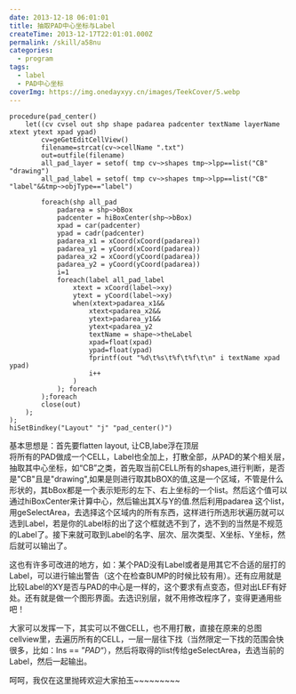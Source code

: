 ```yaml
---
date: 2013-12-18 06:01:01
title: 抽取PAD中心坐标与Label
createTime: 2013-12-17T22:01:01.000Z
permalink: /skill/a58nu
categories:
  - program
tags:
  - label
  - PAD中心坐标
coverImg: https://img.onedayxyy.cn/images/TeekCover/5.webp
---
```


```cadence
procedure(pad_center()
	let((cv cvsel out shp shape padarea padcenter textName layerName xtext ytext xpad ypad)
		cv=geGetEditCellView()
		filename=strcat(cv~>cellName ".txt")
		out=outfile(filename)
		all_pad_layer = setof( tmp cv~>shapes tmp~>lpp==list("CB" "drawing")
		all_pad_label = setof( tmp cv~>shapes tmp~>lpp==list("CB" "label"&&tmp~>objType=="label")

		foreach(shp all_pad
			padarea = shp~>bBox
			padcenter = hiBoxCenter(shp~>bBox)
			xpad = car(padcenter)
			ypad = cadr(padcenter)
			padarea_x1 = xCoord(xCoord(padarea))
			padarea_y1 = yCoord(xCoord(padarea))
			padarea_x2 = xCoord(yCoord(padarea))
			padarea_y2 = yCoord(yCoord(padarea))
			i=1
			foreach(label all_pad_label
				xtext = xCoord(label~>xy)
				ytext = yCoord(label~>xy)
				when(xtext>padarea_x1&&
					xtext<padarea_x2&&
					ytext>padarea_y1&&
					ytext<padarea_y2
					textName = shape~>theLabel
					xpad=float(xpad)
					ypad=float(ypad)
					fprintf(out "%d\t%s\t%f\t%f\t\n" i textName xpad ypad)
					i++
				)	
			); foreach
		);foreach
		close(out)
	);
);
hiSetBindkey("Layout" "j" "pad_center()")
```

基本思想是：首先要flatten layout, 让CB,labe浮在顶层  
将所有的PAD做成一个CELL，Label也全加上，打散全部，从PAD的某个相关层，抽取其中心坐标，如“CB”之类，首先取当前CELL所有的shapes,进行判断，是否是"CB"且是"drawing",如果是则进行取其bBOX的值,这是一个区域，不管是什么形状的，其bBox都是一个表示矩形的左下、右上坐标的一个list。然后这个值可以通过hiBoxCenter来计算中心，然后输出其X与Y的值.然后利用padarea 这个list，用geSelectArea，去选择这个区域内的所有东西，这样进行所选形状遍历就可以选到Label，若是你的Label标的出了这个框就选不到了，选不到的当然是不规范的Label了。接下来就可取到Label的名字、层次、层次类型、X坐标、Y坐标，然后就可以输出了。

这也有许多可改进的地方，如：某个PAD没有Label或者是用其它不合适的层打的Label，可以进行输出警告（这个在检查BUMP的时候比较有用）。还有应用就是比较Label的XY是否与PAD的中心是一样的，这个要求有点变态，但对出LEF有好处。还有就是做一个图形界面。去选识别层，就不用修改程序了，变得更通用些吧！

大家可以发挥一下，其实可以不做CELL，也不用打散，直接在原来的总图cellview里，去遍历所有的CELL，一层一层往下找（当然限定一下找的范围会快很多，比如：Ins == ”*PAD*“），然后将取得的list传给geSelectArea，去选当前的Label，然后一起输出。

呵呵，我仅在这里抛砖欢迎大家拍玉~~~~~~~~~
